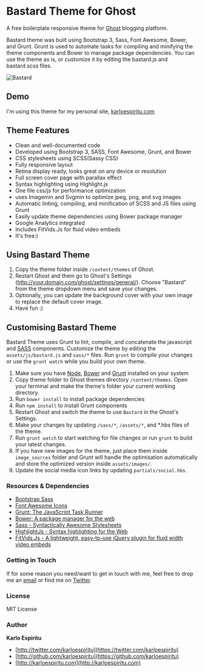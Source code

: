 Bastard Theme for Ghost
==================


A free boilerplate responsive theme for [Ghost](https://ghost.org) blogging platform. 

Bastard theme was built using Bootstrap 3, Sass, Font Awesome, Bower, and Grunt. Grunt is used to automate tasks for compiling and minifying the theme components and Bower to manage package dependencies. You can use the theme as is, or customize it by editing the bastard.js and bastard.scss files.

![Bastard](http://f.cl.ly/items/3f2X3p2K2A1E1z263k2K/bastard-sample2.png)

## Demo
I'm using this theme for my personal site, [karloespiritu.com](http://karloespiritu.com)


## Theme Features

* Clean and well-documented code
* Developed using Bootstrap 3, SASS, Font Awesome, Grunt, and Bower
* CSS stylesheets using SCSS(Sassy CSS) 
* Fully responsive layout
* Retina display ready, looks great on any device or resolution
* Full screen cover page with parallax effect 
* Syntax highlighting using Highlight.js
* One file css/js for performance optimization
* uses Imagemin and Svgmin to optimize jpeg, png, and svg images
* Automatic linting, compiling, and minification of SCSS and JS files using Grunt
* Easily update theme dependencies using Bower package manager
* Google Analytics integrated
* Includes FitVids.Js for fluid video embeds
* It's free:) 

## Using Bastard Theme

1. Copy the theme folder inside `/content/themes` of Ghost.
2. Restart Ghost and them go to Ghost's Settings (http://your.domain.com/ghost/settings/general/). Choose "Bastard" from the theme dropdown menu and save your changes.
3. Optionally, you can update the background cover with your own image to replace the default cover image.
4. Have fun :)

## Customising Bastard Theme

Bastard Theme uses Grunt to lint, compile, and concatenate the javascript and [SASS](http://sass-lang.com/) components. Customize the theme by editing the `assets/js/bastard.js` and `sass/*` files. Run `grunt` to compile your changes or use the `grunt watch` while you build your own theme.

1. Make sure you have [Node](http://nodejs.org), [Bower](http://bower.io) and [Grunt](gruntjs.com) installed on your system
2. Copy theme folder to Ghost themes directory `/content/themes`. Open your terminal and make the theme's folder your current working directory.  
3. Run `bower install` to install package dependencies
4. Run `npm install` to install Grunt components 
5. Restart Ghost and switch the theme to use `Bastard` in the Ghost's Settings. 
7. Make your changes by updating `/sass/*`, `/assets/*`, and *.hbs files of the theme.
6. Run `grunt watch` to start watching for file changes or run `grunt` to build your latest changes.
7. If you have new images for the theme, just place them inside `image_sources` folder and Grunt will handle the optimisation automatically and store the optimized version inside `assets/images/`.
8. Update the social media icon links by updating `partials/social.hbs`.

### Resources & Dependencies

- [Bootstrap Sass](https://github.com/twbs/bootstrap-sass)
- [Font Awesome Icons](http://fortawesome.github.io/Font-Awesome/icons/)
- [Grunt: The JavaScript Task Runner](http://gruntjs.com)
- [Bower: A package manager for the web](http://bower.io)
- [Sass - Syntactically Awesome Stylesheets](http://sass-lang.com/)
- [HighlightJs - Syntax highlighting for the Web](http://highlightjs.org)
- [FitVids.Js - A lightweight, easy-to-use jQuery plugin for fluid width video embeds](http://fitvidsjs.com/)

### Getting in Touch

If for some reason you need/want to get in touch with me, feel free to drop me an [email](mailto:karloespiritu.com) or find me on [Twitter](http://twitter.com/karloespiritu).

### License

MIT License

### Author

**Karlo Espiritu**

- [http://twitter.com/karloespiritu](https://twitter.com/karloespiritu)
- [http://github.com/karloespiritu](https://github.com/karloespiritu)
- [http://karloespiritu.com](http://karloespiritu.com)
